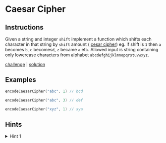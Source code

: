 # Caesar Cipher

## Instructions

Given a string and integer `shift` implement a function which shifts each character in that string by `shift` amount (
[cesar cipher](https://cryptii.com/pipes/caesar-cipher)) eg. if shift is `1` then `a` becomes `b`, `c` becomes`d`, `z`
became `a` etc. Allowed input is string containing only lowercase characters from alphabet `abcdefghijklmnopqrstuvwxyz`.

[challenge](challenge.kt) | [solution](solution.kt)

## Examples

```kotlin
encodeCaesarCipher("abc", 1) // bcd

encodeCaesarCipher("abc", 3) // def

encodeCaesarCipher("xyz", 1) // xya
```

## Hints

<details>
<summary>Hint 1</summary>
Use <a href="http://sticksandstones.kstrom.com/appen.html">ASCI character table</a>
</details>
